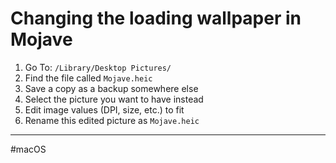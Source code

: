 # Changing the loading wallpaper in Mojave

1. Go To: `/Library/Desktop Pictures/`
2. Find the file called `Mojave.heic`
3. Save a copy as a backup somewhere else
4. Select the picture you want to have instead
5. Edit image values (DPI, size, etc.) to fit
6. Rename this edited picture as `Mojave.heic`

---

#macOS